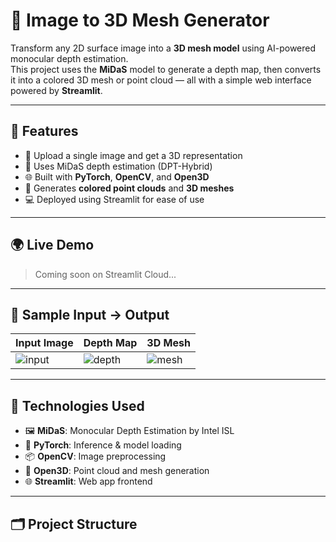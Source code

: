 # 🧠 Image to 3D Mesh Generator

Transform any 2D surface image into a **3D mesh model** using AI-powered monocular depth estimation.  
This project uses the **MiDaS** model to generate a depth map, then converts it into a colored 3D mesh or point cloud — all with a simple web interface powered by **Streamlit**.

---

## 🚀 Features

- 📸 Upload a single image and get a 3D representation
- 🧠 Uses MiDaS depth estimation (DPT-Hybrid)
- 🌐 Built with **PyTorch**, **OpenCV**, and **Open3D**
- 🎨 Generates **colored point clouds** and **3D meshes**
- 💻 Deployed using Streamlit for ease of use

---

## 🌍 Live Demo

> Coming soon on Streamlit Cloud...

---

## 🧪 Sample Input → Output

| Input Image | Depth Map | 3D Mesh |
|-------------|-----------|---------|
| ![input](examples/input.jpg) | ![depth](examples/depth.jpg) | ![mesh](examples/mesh.jpg) |

---

## 🔧 Technologies Used

- 🖼️ **MiDaS**: Monocular Depth Estimation by Intel ISL
- 🔬 **PyTorch**: Inference & model loading
- 📦 **OpenCV**: Image preprocessing
- 📐 **Open3D**: Point cloud and mesh generation
- 🌐 **Streamlit**: Web app frontend

---

## 🗂️ Project Structure

